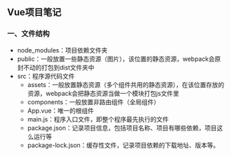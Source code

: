 ## Vue项目笔记

### 一、文件结构

- node_modules：项目依赖文件夹
- public：一般放置一些静态资源（图片），该位置的静态资源，webpack会原封不动的打包到dist文件夹中
- src：程序源代码文件
  - assets：一般放置静态资源（多个组件共用的静态资源），在该位置存放的资源，webpack会把静态资源当做一个模块打包js文件里
  - components：一般放置非路由组件（全局组件）
  - App.vue：唯一的根组件
  - main.js：程序入口文件，即整个程序最先执行的文件
  - package.json：记录项目信息，包括项目名称、项目有哪些依赖，项目这么运行等
  - package-lock.json：缓存性文件，记录项目依赖的下载地址、版本等。